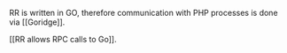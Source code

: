 RR is written in GO, therefore communication with PHP processes is done via [[Goridge]].

[[RR allows RPC calls to Go]].
